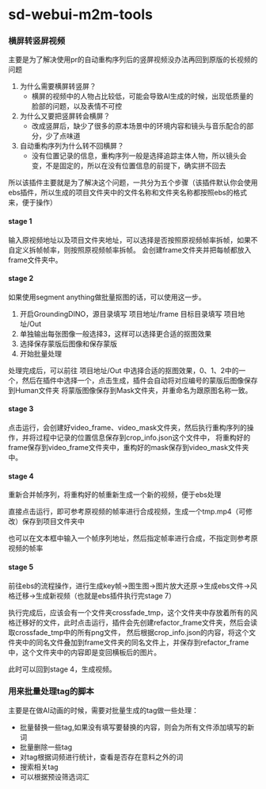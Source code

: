 # sd-webui-m2m-tools

### 横屏转竖屏视频

主要是为了解决使用pr的自动重构序列后的竖屏视频没办法再回到原版的长视频的问题

1. 为什么需要横屏转竖屏？
   - 横屏的视频中的人物占比较低，可能会导致AI生成的时候，出现低质量的脸部的问题，以及表情不可控
2. 为什么又要把竖屏转会横屏？
   - 改成竖屏后，缺少了很多的原本场景中的环境内容和镜头与音乐配合的部分，少了点味道
3. 自动重构序列为什么转不回横屏？
   - 没有位置记录的信息，重构序列一般是选择追踪主体人物，所以镜头会变，不是固定的，所以在没有位置信息的前提下，确实拼不回去

所以该插件主要就是为了解决这个问题，一共分为五个步骤（该插件默认你会使用ebs插件，所以生成的项目文件夹中的文件名称和文件夹名称都按照ebs的格式来，便于操作）

#### stage 1
输入原视频地址以及项目文件夹地址，可以选择是否按照原视频帧率拆帧，如果不自定义拆帧帧率，则按照原视频帧率拆帧。
会创建frame文件夹并把每帧都放入frame文件夹中。

#### stage 2
如果使用segment anything做批量抠图的话，可以使用这一步。

1. 开启GroundingDINO，源目录填写 项目地址/frame 目标目录填写 项目地址/Out 
2. 单独输出每张图像一般选择3，这样可以选择更合适的抠图效果
3. 选择保存蒙版后图像和保存蒙版
4. 开始批量处理

处理完成后，可以前往 项目地址/Out 中选择合适的抠图效果，0、1、2中的一个，然后在插件中选择一个，点击生成，插件会自动将对应编号的蒙版后图像保存到Human文件夹
将蒙版图像保存到Mask文件夹，并重命名为跟原图名称一致。

#### stage 3
点击运行，会创建好video_frame、video_mask文件夹，然后执行重构序列的操作，并将过程中记录的位置信息保存到crop_info.json这个文件中，
将重构好的frame保存到video_frame文件夹中，重构好的mask保存到video_mask文件夹中。

#### stage 4
重新合并帧序列，将重构好的帧重新生成一个新的视频，便于ebs处理

直接点击运行，即可参考原视频的帧率进行合成视频，生成一个tmp.mp4（可修改）保存到项目文件夹中

也可以在文本框中输入一个帧序列地址，然后指定帧率进行合成，不指定则参考原视频的帧率

#### stage 5
前往ebs的流程操作，进行生成key帧->图生图->图片放大还原->生成ebs文件->风格迁移->生成新视频（也就是ebs插件执行完stage 7）

执行完成后，应该会有一个文件夹crossfade_tmp，这个文件夹中存放着所有的风格迁移好的文件，此时点击运行，插件会先创建refactor_frame文件夹，然后会读取crossfade_tmp中的所有png文件，
然后根据crop_info.json的内容，将这个文件夹中的同名文件叠加到frame文件夹的同名文件上，并保存到refactor_frame中，这个文件夹中的内容即是变回横板后的图片。

此时可以回到stage 4，生成视频。

### 用来批量处理tag的脚本

主要是在做AI动画的时候，需要对批量生成的tag做一些处理：
- 批量替换一些tag,如果没有填写要替换的内容，则会为所有文件添加填写的新词
- 批量删除一些tag
- 对tag根据词频进行统计，查看是否存在意料之外的词
- 搜索相关tag
- 可以根据预设筛选词汇
